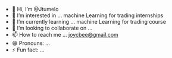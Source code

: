 - 👋 Hi, I’m @Jtumelo
- 👀 I’m interested in ... machine Learning for trading internships 
- 🌱 I’m currently learning ... machine Learning for trading course 
- 💞️ I’m looking to collaborate on ...
- 📫 How to reach me ... joycbee@gmail.com
- 😄 Pronouns: ...
- ⚡ Fun fact: ...

<!---
Jtumelo/Jtumelo is a ✨ special ✨ repository because its `README.md` (this file) appears on your GitHub profile.
You can click the Preview link to take a look at your changes.
--->
